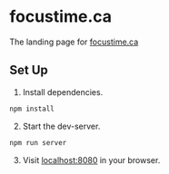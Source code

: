 # focustime.ca

The landing page for [focustime.ca](https://focustime.ca)

## Set Up

1. Install dependencies.

```bash
npm install
```

2. Start the dev-server.

```bash
npm run server
```

3. Visit <localhost:8080> in your browser.
